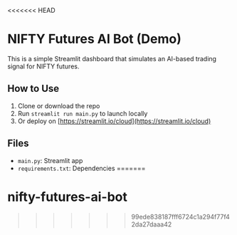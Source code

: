 <<<<<<< HEAD
# NIFTY Futures AI Bot (Demo)

This is a simple Streamlit dashboard that simulates an AI-based trading signal for NIFTY futures.

## How to Use

1. Clone or download the repo
2. Run `streamlit run main.py` to launch locally
3. Or deploy on [https://streamlit.io/cloud](https://streamlit.io/cloud)

## Files

- `main.py`: Streamlit app
- `requirements.txt`: Dependencies
=======
# nifty-futures-ai-bot
>>>>>>> 99ede838187fff6724c1a294f77f42da27daaa42
